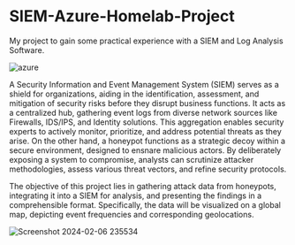 # SIEM-Azure-Homelab-Project

My project to gain some practical experience with a SIEM and Log Analysis Software.


![azure](https://github.com/Carumaa/SIEM-Azure-Homelab-Project/assets/159230612/8b670948-d1c4-4de4-820c-c571d14672ae)


A Security Information and Event Management System (SIEM) serves as a shield for organizations, aiding in the identification, assessment, and mitigation of security risks before they disrupt business functions. It acts as a centralized hub, gathering event logs from diverse network sources like Firewalls, IDS/IPS, and Identity solutions. This aggregation enables security experts to actively monitor, prioritize, and address potential threats as they arise. On the other hand, a honeypot functions as a strategic decoy within a secure environment, designed to ensnare malicious actors. By deliberately exposing a system to compromise, analysts can scrutinize attacker methodologies, assess various threat vectors, and refine security protocols. 

The objective of this project lies in gathering attack data from honeypots, integrating it into a SIEM for analysis, and presenting the findings in a comprehensible format. Specifically, the data will be visualized on a global map, depicting event frequencies and corresponding geolocations.

![Screenshot 2024-02-06 235534](https://github.com/Carumaa/SIEM-Azure-Homelab-Project/assets/159230612/953b4684-9335-49f1-8edf-a725e05f4df3)
